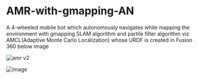 # AMR-with-gmapping-AN

A 4-wheeled mobile bot which autonomously navigates while mapping the environment with gmapping SLAM algorithm and partile filter algorithm viz AMCL(Adaptive Monte Carlo Localization) whose URDF is created in Fusion 360 below image

![amr v2](https://user-images.githubusercontent.com/69638726/199487703-2b231099-0af6-4f19-b35f-5aa28df56436.png)


![image](https://user-images.githubusercontent.com/69638726/199431394-997829b5-a4f2-4ce5-9868-8ac99fcd445a.png)
